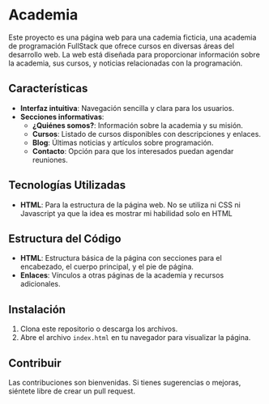# Academia

Este proyecto es una página web para una cademia ficticia, una academia de programación FullStack que ofrece cursos en diversas áreas del desarrollo web. La web está diseñada para proporcionar información sobre la academia, sus cursos, y noticias relacionadas con la programación.

## Características

- **Interfaz intuitiva**: Navegación sencilla y clara para los usuarios.
- **Secciones informativas**:
  - **¿Quiénes somos?**: Información sobre la academia y su misión.
  - **Cursos**: Listado de cursos disponibles con descripciones y enlaces.
  - **Blog**: Últimas noticias y artículos sobre programación.
  - **Contacto**: Opción para que los interesados puedan agendar reuniones.

## Tecnologías Utilizadas

- **HTML**: Para la estructura de la página web. No se utiliza ni CSS ni Javascript ya que la idea es mostrar mi habilidad solo en HTML

## Estructura del Código

- **HTML**: Estructura básica de la página con secciones para el encabezado, el cuerpo principal, y el pie de página.
- **Enlaces**: Vínculos a otras páginas de la academia y recursos adicionales.

## Instalación

1. Clona este repositorio o descarga los archivos.
2. Abre el archivo `index.html` en tu navegador para visualizar la página.

## Contribuir

Las contribuciones son bienvenidas. Si tienes sugerencias o mejoras, siéntete libre de crear un pull request.
